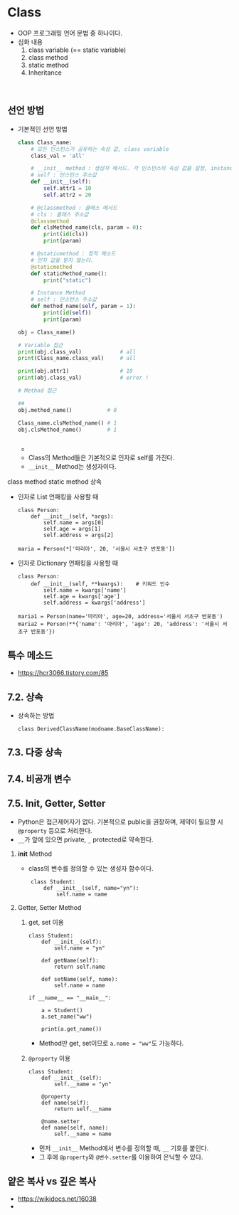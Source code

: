 # Class
* OOP 프로그래밍 언어 문법 중 하나이다.
* 심화 내용
    1) class variable (== static variable)
    2) class method
    3) static method
    4) Inheritance
</br>



## 선언 방법
* 기본적인 선언 방법
    ```python
    class Class_name:
        # 모든 인스턴스가 공유하는 속성 값, class variable
        class_val = 'all'

        # __init__ method : 생성자 메서드. 각 인스턴스의 속성 값을 설정, instance variable
        # self : 인스턴스 주소값
        def __init__(self):
            self.attr1 = 10
            self.attr2 = 20

        # @classmethod : 클래스 메서드
        # cls : 클래스 주소값
        @classmethod
        def clsMethod_name(cls, param = 0):
            print(id(cls))
            print(param)

        # @staticmethod : 정적 메소드
        # 인자 값을 받지 않는다.
        @staticmethod
        def staticMethod_name():
            print("static")

        # Instance Method
        # self : 인스턴스 주소값
        def method_name(self, param = 1):
            print(id(self))
            print(param)
    
    obj = Class_name()

    # Variable 접근    
    print(obj.class_val)            # all
    print(Class_name.class_val)     # all

    print(obj.attr1)                # 10
    print(obj.class_val)            # error !

    # Method 접근

    ## 
    obj.method_name()           # 0

    Class_name.clsMethod_name() # 1
    obj.clsMethod_name()        # 1
    


    ```
    * 
    * Class의 Method들은 기본적으로 인자로 self를 가진다.
    * ```__init__``` Method는 생성자이다.




class method
static method
상속


* 인자로 List 언패킹을 사용할 때
    ```
    class Person:
        def __init__(self, *args):
            self.name = args[0]
            self.age = args[1]
            self.address = args[2]
     
    maria = Person(*['마리아', 20, '서울시 서초구 반포동'])
    ```
  
 * 인자로 Dictionary 언패킹을 사용할 때
    ```
    class Person:
        def __init__(self, **kwargs):    # 키워드 인수
            self.name = kwargs['name']
            self.age = kwargs['age']
            self.address = kwargs['address']
     
    maria1 = Person(name='마리아', age=20, address='서울시 서초구 반포동')
    maria2 = Person(**{'name': '마리아', 'age': 20, 'address': '서울시 서초구 반포동'})
    ```

## 특수 메소드
* https://hcr3066.tistory.com/85


## 7.2. 상속
* 상속하는 방법
    ```
    class DerivedClassName(modname.BaseClassName):
    ```

## 7.3. 다중 상속



## 7.4. 비공개 변수



## 7.5. Init, Getter, Setter
* Python은 접근제어자가 없다. 기본적으로 public을 권장하며, 제약이 필요할 시 ```@property``` 등으로 처리한다.
* ```__```가 앞에 있으면 private, ```_``` protected로 약속한다.

1. __init__ Method
    * class의 변수를 정의할 수 있는 생성자 함수이다.
    ```
        class Student:
            def __init__(self, name="yn"):
                self.name = name    
    ```

2. Getter, Setter Method
    1) get, set 이용
        ```
        class Student:
            def __init__(self):
                self.name = "yn"

            def getName(self):
                return self.name
                   
            def setName(self, name):
                self.name = name
            
        if __name__ == "__main__":
       
            a = Student()
            a.set_name("ww")
            
            print(a.get_name())
        ```
        * Method만 get, set이므로 ```a.name = "ww"```도 가능하다.

    2) ```@property``` 이용
        ```
        class Student:
            def __init__(self):
                self.__name = "yn"
            
            @property
            def name(self):
                return self.__name

            @name.setter
            def name(self, name):
                self.__name = name  
        ```
        * 먼저 ```__init__``` Method에서 변수를 정의할 때, ```__``` 기호를 붙인다.
        * 그 후에 ```@property```와 ```@변수.setter```를 이용하여 은닉할 수 있다.






## 얕은 복사 vs 깊은 복사
* https://wikidocs.net/16038
* 



